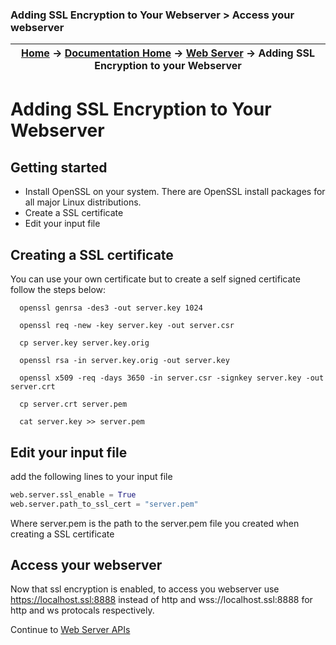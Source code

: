### Adding SSL Encryption to Your Webserver > Access your webserver

| [Home](/trick) → [Documentation Home](../Documentation-Home) → [Web Server](Webserver) → Adding SSL Encryption to your Webserver |
|------------------------------------------------------------------|

# Adding SSL Encryption to Your Webserver

## Getting started
+ Install OpenSSL on your system. There are OpenSSL install packages for all major Linux distributions.
+ Create a SSL certificate
+ Edit your input file

## Creating a SSL certificate
You can use your own certificate but to create a self signed certificate follow the steps below:
```
  openssl genrsa -des3 -out server.key 1024

  openssl req -new -key server.key -out server.csr

  cp server.key server.key.orig

  openssl rsa -in server.key.orig -out server.key

  openssl x509 -req -days 3650 -in server.csr -signkey server.key -out server.crt

  cp server.crt server.pem

  cat server.key >> server.pem
```

## Edit your input file

add the following lines to your input file
```python
web.server.ssl_enable = True
web.server.path_to_ssl_cert = "server.pem"
```
Where server.pem is the path to the server.pem file you created when creating a SSL certificate

## Access your webserver
Now that ssl encryption is enabled, to access you webserver use https://localhost.ssl:8888 instead of http and wss://localhost.ssl:8888 for http and ws protocals respectively.

Continue to [Web Server APIs](Webserver-apis)
